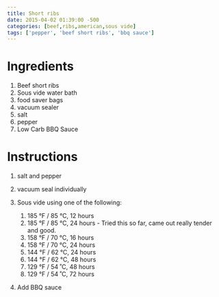```yaml
---
title: Short ribs
date: 2015-04-02 01:39:00 -500
categories: [beef,ribs,american,sous vide]
tags: ['pepper', 'beef short ribs', 'bbq sauce']
---
```


# Ingredients

1.  Beef short ribs
2.  Sous vide water bath
3.  food saver bags
4.  vacuum sealer
5.  salt
6.  pepper
7.  Low Carb BBQ Sauce



# Instructions

1.  salt and pepper
2.  vacuum seal individually
3.  Sous vide using one of the following:
    1.  185 °F / 85 °C, 12 hours
    2.  185 °F / 85 °C, 24 hours - Tried this so far, came out really tender and good.
    3.  158 °F / 70 °C, 16 hours
    4.  158 °F / 70 °C, 24 hours
    5.  144 °F / 62 °C, 24 hours
    6.  144 °F / 62 °C, 48 hours
    7.  129 °F / 54 ˚C, 48 hours
    8.  129 °F / 54 ˚C, 72 hours

4.  Add BBQ sauce



